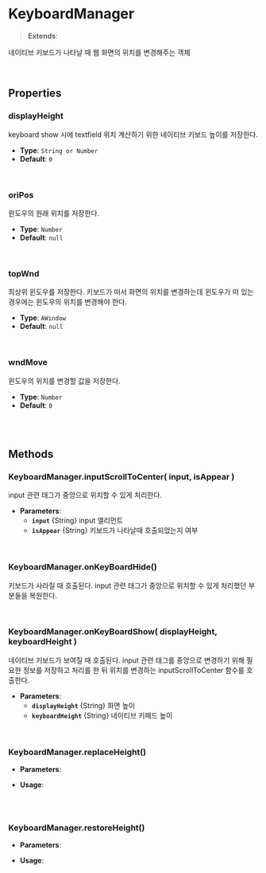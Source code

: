 # KeyboardManager
> **Extends**: 

네이티브 키보드가 나타날 때 웹 화면의 위치를 변경해주는 객체

<br/>

## Properties


### displayHeight

keyboard show 시에 textfield 위치 계산하기 위한 네이티브 키보드 높이를 저장한다.

* **Type**: `String or Number`
* **Default**: `0`

<br/>

### oriPos

윈도우의 원래 위치를 저장한다.

* **Type**: `Number`
* **Default**: `null`

<br/>

### topWnd

최상위 윈도우를 저장한다. 키보드가 떠서 화면의 위치를 변경하는데 윈도우가 떠 있는 경우에는 윈도우의 위치를 변경해야 한다.

* **Type**: `AWindow`
* **Default**: `null`

<br/>

### wndMove

윈도우의 위치를 변경할 값을 저장한다.

* **Type**: `Number`
* **Default**: `0`

<br/>
<br/>

## Methods

### KeyboardManager.inputScrollToCenter( input, isAppear )

input 관련 태그가 중앙으로 위치할 수 있게 처리한다.

* **Parameters**: 
	* **`input`** {String} input 엘리먼트
	* **`isAppear`** {String} 키보드가 나타날때 호출되었는지 여부

<br/>

### KeyboardManager.onKeyBoardHide()

키보드가 사라질 때 호출된다. input 관련 태그가 중앙으로 위치할 수 있게 처리했던 부분들을 복원한다.

<br/>

### KeyboardManager.onKeyBoardShow( displayHeight, keyboardHeight )

네이티브 키보드가 보여질 때 호출된다. input 관련 태그를 중앙으로 변경하기 위해 필요한 정보를 저장하고 처리를 한 뒤 위치를 변경하는 inputScrollToCenter 함수를 호출한다.

* **Parameters**: 
	* **`displayHeight`** {String} 화면 높이
	* **`keyboardHeight`** {String} 네이티브 키패드 높이

<br/>

### KeyboardManager.replaceHeight()



* **Parameters**: 


* **Usage**: 
```js

```

<br/>

### KeyboardManager.restoreHeight()



* **Parameters**: 


* **Usage**: 
```js

```

<br/>
<br/>
